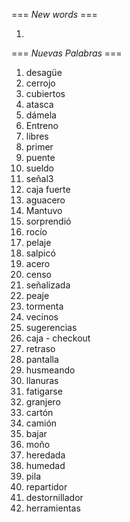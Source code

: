 === *New words* ===

1.

=== *Nuevas Palabras* ===

1. desagüe
2. cerrojo
3. cubiertos
4. atasca
5. dámela
6. Entreno
7. libres
8. primer
9. puente
10. sueldo
11. señal3
12. caja fuerte
13. aguacero
14. Mantuvo
15. sorprendió
16. rocío
17. pelaje
18. salpicó
19. acero
20. censo
21. señalizada
22. peaje
23. tormenta
24. vecinos
25. sugerencias
26. caja - checkout
27. retraso
28. pantalla
29. husmeando
30. llanuras
31. fatigarse
32. granjero
33. cartón
34. camión
35. bajar
36. moño
37. heredada
38. humedad
39. pila
40. repartidor
41. destornillador
42. herramientas
